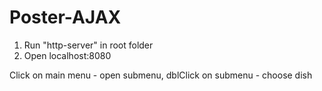 # Poster-AJAX

1. Run "http-server" in root folder
2. Open localhost:8080


Click on main menu - open submenu,
dblClick on submenu - choose dish
